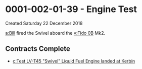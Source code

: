 # 0001-002-01-39 - Engine Test
Created Saturday 22 December 2018

[a:Bill](../a/Bill.markdown) fired the Swivel aboard the [v:Fido 0B](../v/Fido_0B.markdown) Mk2.

Contracts Complete
------------------

* [c:Test LV-T45 "Swivel" Liquid Fuel Engine landed at Kerbin](../c/Test_LV-T45_Swivel_Liquid_Fuel_Engine_landed_at_Kerbin.markdown)



